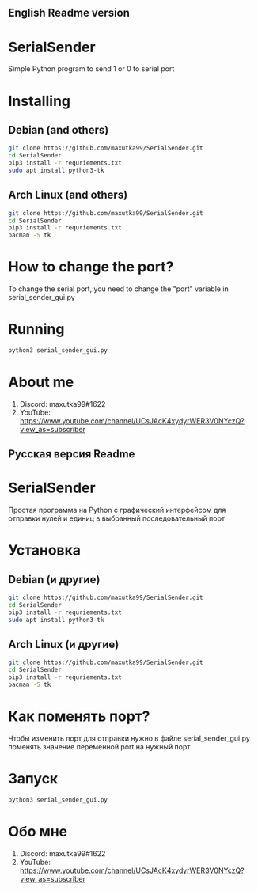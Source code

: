 ## English Readme version

# SerialSender
Simple Python program to send 1 or 0 to serial port
# Installing
## Debian (and others)
```bash
git clone https://github.com/maxutka99/SerialSender.git
cd SerialSender
pip3 install -r requriements.txt
sudo apt install python3-tk
```
## Arch Linux (and others)
```bash
git clone https://github.com/maxutka99/SerialSender.git
cd SerialSender
pip3 install -r requriements.txt
pacman -S tk
```

# How to change the port?
To change the serial port, you need to change the "port" variable in serial_sender_gui.py

# Running
```bash
python3 serial_sender_gui.py
```

# About me
1. Discord: maxutka99#1622
2. YouTube: https://www.youtube.com/channel/UCsJAcK4xydyrWER3V0NYczQ?view_as=subscriber

## Русская версия Readme

# SerialSender
Простая программа на Python с графический интерфейсом для отправки нулей и единиц в выбранный последовательный порт
# Установка
## Debian (и другие)
```bash
git clone https://github.com/maxutka99/SerialSender.git
cd SerialSender
pip3 install -r requriements.txt
sudo apt install python3-tk
```
## Arch Linux (и другие)
```bash
git clone https://github.com/maxutka99/SerialSender.git
cd SerialSender
pip3 install -r requriements.txt
pacman -S tk
```

# Как поменять порт?
Чтобы изменить порт для отправки нужно в файле serial_sender_gui.py поменять значение переменной port на нужный порт

# Запуск
```bash
python3 serial_sender_gui.py
```

# Обо мне

1. Discord: maxutka99#1622
2. YouTube: https://www.youtube.com/channel/UCsJAcK4xydyrWER3V0NYczQ?view_as=subscriber

 
